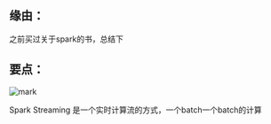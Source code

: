 
## 缘由：


之前买过关于spark的书，总结下


## 要点：



![mark](http://pacdb2bfr.bkt.clouddn.com/blog/image/180728/5L5migCelG.png?imageslim)



Spark Streaming 是一个实时计算流的方式，一个batch一个batch的计算
